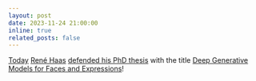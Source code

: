 ```yaml
---
layout: post
date: 2023-11-24 21:00:00
inline: true
related_posts: false
---
```


[Today](https://en.itu.dk/Research/PhD-Programme/PhD-Defences/PhD-Defences-2023/November/Rene-Haas) [René Haas](https://www.linkedin.com/in/haasrene/?originalSubdomain=dk) [defended his PhD thesis](http://stellagrasshof.com/blog/2023/rene_defense/) with the title [Deep Generative Models for Faces and Expressions](http://stellagrasshof.com/projects/3_project/)!
